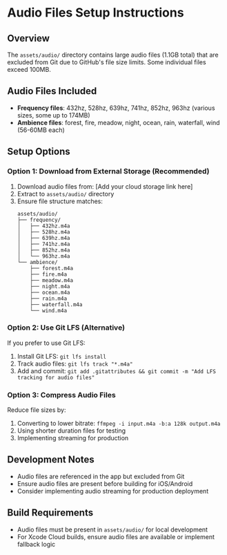 # Audio Files Setup Instructions

## Overview
The `assets/audio/` directory contains large audio files (1.1GB total) that are excluded from Git due to GitHub's file size limits. Some individual files exceed 100MB.

## Audio Files Included
- **Frequency files**: 432hz, 528hz, 639hz, 741hz, 852hz, 963hz (various sizes, some up to 174MB)
- **Ambience files**: forest, fire, meadow, night, ocean, rain, waterfall, wind (56-60MB each)

## Setup Options

### Option 1: Download from External Storage (Recommended)
1. Download audio files from: [Add your cloud storage link here]
2. Extract to `assets/audio/` directory
3. Ensure file structure matches:
   ```
   assets/audio/
   ├── frequency/
   │   ├── 432hz.m4a
   │   ├── 528hz.m4a
   │   ├── 639hz.m4a
   │   ├── 741hz.m4a
   │   ├── 852hz.m4a
   │   └── 963hz.m4a
   └── ambience/
       ├── forest.m4a
       ├── fire.m4a
       ├── meadow.m4a
       ├── night.m4a
       ├── ocean.m4a
       ├── rain.m4a
       ├── waterfall.m4a
       └── wind.m4a
   ```

### Option 2: Use Git LFS (Alternative)
If you prefer to use Git LFS:
1. Install Git LFS: `git lfs install`
2. Track audio files: `git lfs track "*.m4a"`
3. Add and commit: `git add .gitattributes && git commit -m "Add LFS tracking for audio files"`

### Option 3: Compress Audio Files
Reduce file sizes by:
1. Converting to lower bitrate: `ffmpeg -i input.m4a -b:a 128k output.m4a`
2. Using shorter duration files for testing
3. Implementing streaming for production

## Development Notes
- Audio files are referenced in the app but excluded from Git
- Ensure audio files are present before building for iOS/Android
- Consider implementing audio streaming for production deployment

## Build Requirements
- Audio files must be present in `assets/audio/` for local development
- For Xcode Cloud builds, ensure audio files are available or implement fallback logic
